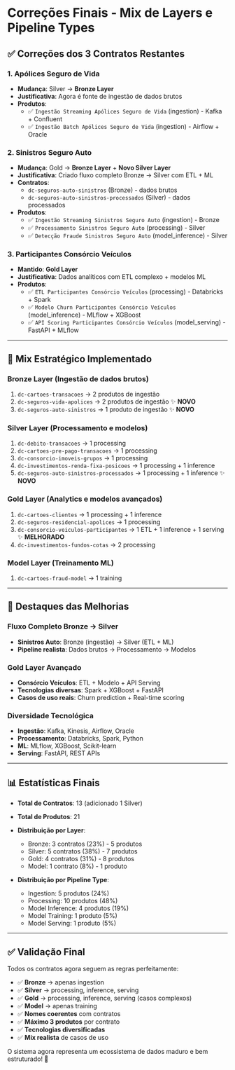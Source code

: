 # Correções Finais - Mix de Layers e Pipeline Types

## ✅ **Correções dos 3 Contratos Restantes**

### **1. Apólices Seguro de Vida**
- **Mudança**: Silver → **Bronze Layer**
- **Justificativa**: Agora é fonte de ingestão de dados brutos
- **Produtos**:
  - ✅ `Ingestão Streaming Apólices Seguro de Vida` (ingestion) - Kafka + Confluent
  - ✅ `Ingestão Batch Apólices Seguro de Vida` (ingestion) - Airflow + Oracle

### **2. Sinistros Seguro Auto**
- **Mudança**: Gold → **Bronze Layer** + **Novo Silver Layer**
- **Justificativa**: Criado fluxo completo Bronze → Silver com ETL + ML
- **Contratos**:
  - `dc-seguros-auto-sinistros` (Bronze) - dados brutos
  - `dc-seguros-auto-sinistros-processados` (Silver) - dados processados
- **Produtos**:
  - ✅ `Ingestão Streaming Sinistros Seguro Auto` (ingestion) - Bronze
  - ✅ `Processamento Sinistros Seguro Auto` (processing) - Silver
  - ✅ `Detecção Fraude Sinistros Seguro Auto` (model_inference) - Silver

### **3. Participantes Consórcio Veículos**
- **Mantido**: **Gold Layer** 
- **Justificativa**: Dados analíticos com ETL complexo + modelos ML
- **Produtos**:
  - ✅ `ETL Participantes Consórcio Veículos` (processing) - Databricks + Spark
  - ✅ `Modelo Churn Participantes Consórcio Veículos` (model_inference) - MLflow + XGBoost
  - ✅ `API Scoring Participantes Consórcio Veículos` (model_serving) - FastAPI + MLflow

---

## 🎯 **Mix Estratégico Implementado**

### **Bronze Layer** (Ingestão de dados brutos)
1. `dc-cartoes-transacoes` → 2 produtos de ingestão
2. `dc-seguros-vida-apolices` → 2 produtos de ingestão ✨ **NOVO**
3. `dc-seguros-auto-sinistros` → 1 produto de ingestão ✨ **NOVO**

### **Silver Layer** (Processamento e modelos)
1. `dc-debito-transacoes` → 1 processing
2. `dc-cartoes-pre-pago-transacoes` → 1 processing
3. `dc-consorcio-imoveis-grupos` → 1 processing
4. `dc-investimentos-renda-fixa-posicoes` → 1 processing + 1 inference
5. `dc-seguros-auto-sinistros-processados` → 1 processing + 1 inference ✨ **NOVO**

### **Gold Layer** (Analytics e modelos avançados)
1. `dc-cartoes-clientes` → 1 processing + 1 inference
2. `dc-seguros-residencial-apolices` → 1 processing
3. `dc-consorcio-veiculos-participantes` → 1 ETL + 1 inference + 1 serving ✨ **MELHORADO**
4. `dc-investimentos-fundos-cotas` → 2 processing

### **Model Layer** (Treinamento ML)
1. `dc-cartoes-fraud-model` → 1 training

---

## 🚀 **Destaques das Melhorias**

### **Fluxo Completo Bronze → Silver**
- **Sinistros Auto**: Bronze (ingestão) → Silver (ETL + ML)
- **Pipeline realista**: Dados brutos → Processamento → Modelos

### **Gold Layer Avançado**
- **Consórcio Veículos**: ETL + Modelo + API Serving
- **Tecnologias diversas**: Spark + XGBoost + FastAPI
- **Casos de uso reais**: Churn prediction + Real-time scoring

### **Diversidade Tecnológica**
- **Ingestão**: Kafka, Kinesis, Airflow, Oracle
- **Processamento**: Databricks, Spark, Python
- **ML**: MLflow, XGBoost, Scikit-learn
- **Serving**: FastAPI, REST APIs

---

## 📊 **Estatísticas Finais**

- **Total de Contratos**: 13 (adicionado 1 Silver)
- **Total de Produtos**: 21
- **Distribuição por Layer**:
  - Bronze: 3 contratos (23%) - 5 produtos
  - Silver: 5 contratos (38%) - 7 produtos  
  - Gold: 4 contratos (31%) - 8 produtos
  - Model: 1 contrato (8%) - 1 produto

- **Distribuição por Pipeline Type**:
  - Ingestion: 5 produtos (24%)
  - Processing: 10 produtos (48%)
  - Model Inference: 4 produtos (19%)
  - Model Training: 1 produto (5%)
  - Model Serving: 1 produto (5%)

---

## ✅ **Validação Final**

Todos os contratos agora seguem as regras perfeitamente:
- ✅ **Bronze** → apenas ingestion
- ✅ **Silver** → processing, inference, serving
- ✅ **Gold** → processing, inference, serving (casos complexos)
- ✅ **Model** → apenas training
- ✅ **Nomes coerentes** com contratos
- ✅ **Máximo 3 produtos** por contrato
- ✅ **Tecnologias diversificadas**
- ✅ **Mix realista** de casos de uso

O sistema agora representa um ecossistema de dados maduro e bem estruturado! 🎉